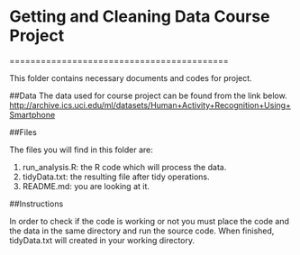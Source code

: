 # Getting and Cleaning Data Course Project
==========================================

This folder contains necessary documents and codes for project.

##Data
The data used for course project can be found from the link below.
http://archive.ics.uci.edu/ml/datasets/Human+Activity+Recognition+Using+Smartphone

##Files

The files you will find in this folder are:

1. run_analysis.R: the R code which will process the data.
2. tidyData.txt: the resulting file after tidy operations.
3. README.md: you are looking at it.

##Instructions

In order to check if the code is working or not you must place the code and the data
in the same directory and run the source code.
When finished, tidyData.txt will created in your working directory.


